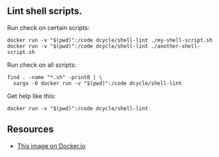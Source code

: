 Lint shell scripts.
-----

Run check on certain scripts:

    docker run -v "$(pwd)":/code dcycle/shell-lint ./my-shell-script.sh
    docker run -v "$(pwd)":/code dcycle/shell-lint ./another-shell-script.sh

Run check on all scripts:

    find . -name "*.sh" -print0 | \
      xargs -0 docker run -v "$(pwd)":/code dcycle/shell-lint

Get help like this:

    docker run -v "$(pwd)":/code dcycle/shell-lint

Resources
-----

 * [This image on Docker.io](https://hub.docker.com/r/dcycle/shell-lint/)
